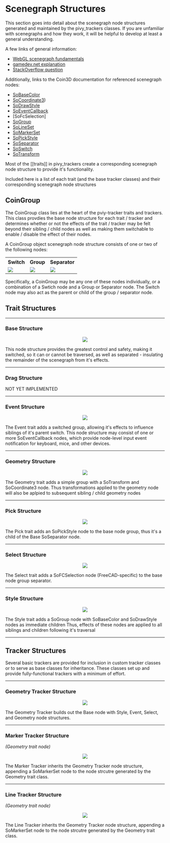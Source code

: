 # Scenegraph Structures

This section goes into detail about the scenegraph node structures generated and maintained by the pivy_trackers classes.  If you are unfamiliar with scenegraphs and how they work, it will be helpful to develop at least a general understanding.  

A few links of general information:

* [WebGL scenegraph fundamentals](https://webglfundamentals.org/webgl/lessons/webgl-scene-graph.html)
* [gamedev.net explanation](http://archive.gamedev.net/archive/reference/programming/features/scenegraph/index.html)
* [StackOverflow question](https://stackoverflow.com/questions/5319282/game-engines-what-are-scene-graphs)


Additionally, links to the Coin3D documentation for referenced scenegraph nodes:

* [SoBaseColor](https://grey.colorado.edu/coin3d/classSoBaseColor.html)
* [SoCoordinate3](https://grey.colorado.edu/coin3d/classSoCoordinate3.html))
* [SoDrawStyle](https://grey.colorado.edu/coin3d/classSoDrawStyle.html)
* [SoEventCallback](https://grey.colorado.edu/coin3d/classSoEventCallback.html)
* [SoFcSelection]
* [SoGroup](https://grey.colorado.edu/coin3d/classSoGroup.html)
* [SoLineSet](https://grey.colorado.edu/coin3d/classSoLineSet.html)
* [SoMarkerSet](https://grey.colorado.edu/coin3d/classSoMarkerSet.html)
* [SoPickStyle](https://grey.colorado.edu/coin3d/classSoPickStyle.html)
* [SoSeparator](https://grey.colorado.edu/coin3d/classSoSeparator.html)
* [SoSwitch](https://grey.colorado.edu/coin3d/classSoSwitch.html)
* [SoTransform](https://grey.colorado.edu/coin3d/classSoTransform.html)

Most of the [[traits]] in pivy_trackers create a corresponding scenegraph node structure to provide it's functionality.

Included here is a list of each trait (and the base tracker classes) and their corresponding scenegraph node structures

## CoinGroup

The CoinGroup class lies at the heart of the pviy-tracker traits and trackers.  This class provdies the base node structure
for each trait / tracker and determines whether or not the effects of the trait / tracker may be felt beyond
their sibling / child nodes as well as making them switchable to enable / disable the effect of their nodes.

A CoinGroup object  scenegraph node structure consists of one or two of the following nodes:

<table margin: 0 auto>
    <tr>
        <th scope="col">Switch</th>
        <th scope="col">Group</th>
        <th scope="col">Separator</th>
    </tr>
    <tr>
        <td><img src="images/switch.svg"></td>
        <td><img src="images/group.svg"></td>
        <td><img src="images/separator.svg"></td>
    </tr>
</table>

Specifically, a CoinGroup may be any one of these nodes individually, or a combination of a Swtich node and a Group or Separator node.
The Switch node may also act as the parent or child of the group / separator node.

## Trait Structures
***
### Base Structure


<p align="center"><img src="images/switch-separator.svg"></p>

This node structure provides the greatest control and safety, making it switched, so it can or cannot be traversed,
as well as separated - insulating the remainder of the scenegraph from it's effects.
***
### Drag Structure

 NOT YET IMPLEMENTED
***
### Event Structure


<p align="center"><img src="images/event.svg"></p>

The Event trait adds a switched group, allowing it's effects to influence siblings of it's parent switch.
This node structure may consist of one or more SoEventCallback nodes, which provide node-level input event notification
for keyboard, mice, and other devices.
***
### Geometry Structure


<p align="center"><img src="images/geometry.svg"></p>

The Geometry trait adds a simple group with a SoTransform and SoCoordinate3 node.  Thus transformations applied
to the geometry node will also be aplpied to subsequent sibling / child geometry nodes
***
### Pick Structure


<p align="center"><img src="images/pick.svg"></p>

The Pick trait adds an SoPickStyle node to the base node group, thus it's a child of the Base SoSeparator node.
***
### Select Structure


<p align="center"><img src="images/select.svg"></p>

The Select trait adds a SoFCSelection node (FreeCAD-specific) to the base node group separator.
***
### Style Structure

<p align="center"><img src="images/style.svg"></p>

The Style trait adds a SoGroup node with SoBaseColor and SoDrawStyle nodes as immediate children
Thus, effects of these nodes are applied to all siblings and children following it's traversal

***
## Tracker Structures

Several basic trackers are provided for inclusion in custom tracker classes or to serve as base classes
for inheritance.  These classes set up and provide fully-functional trackers with a minimum of effort.

***
### Geometry Tracker Structure

<p align="center"><img src="images/geometry_tracker.svg"></p>

The Geometry Tracker builds out the Base node with Style, Event, Select, and Geometry node structures.

***
### Marker Tracker Structure
*(Geometry trait node)*

<p align="center"><img src="images/marker_tracker.svg"></p>

The Marker Tracker inherits the Geometry Tracker node structure, appending a SoMarkerSet node to the
node strcutre generated by the Geometry trait class.
***
### Line Tracker Structure 
*(Geometry trait node)*

<p align="center"><img src="images/line_tracker.svg"></p>

The Line Tracker inherits the Geometry Tracker node structure, appending a SoMarkerSet node to the
node strcutre generated by the Geometry trait class.
